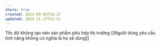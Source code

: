 ```yaml
---
share: true
created: 2023-09-05T16:17
updated: 2023-11-27T22:21
---
```

Tốc độ không tạo nên sản phẩm phù hợp thị trường
[[Người dùng yêu cầu tính năng không có nghĩa là họ sẽ dùng]]
